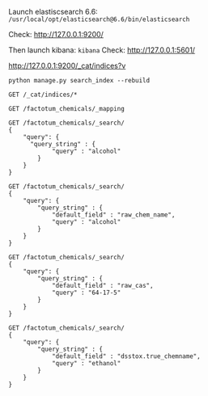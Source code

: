Launch elastiscsearch 6.6:
`/usr/local/opt/elasticsearch@6.6/bin/elasticsearch`

Check:
http://127.0.0.1:9200/

Then launch kibana:
`kibana`
Check:
http://127.0.0.1:5601/

http://127.0.0.1:9200/_cat/indices?v

`python manage.py search_index --rebuild`

```
GET /_cat/indices/*

GET /factotum_chemicals/_mapping

GET /factotum_chemicals/_search/
{
    "query": {
      "query_string" : {
            "query" : "alcohol" 
        }
    }
}

GET /factotum_chemicals/_search/
{
    "query": {
        "query_string" : {
            "default_field" : "raw_chem_name",
            "query" : "alcohol"
        }
    }
}

GET /factotum_chemicals/_search/
{
    "query": {
        "query_string" : {
            "default_field" : "raw_cas",
            "query" : "64-17-5"
        }
    }
}

GET /factotum_chemicals/_search/
{
    "query": {
        "query_string" : {
            "default_field" : "dsstox.true_chemname",
            "query" : "ethanol"
        }
    }
}

```